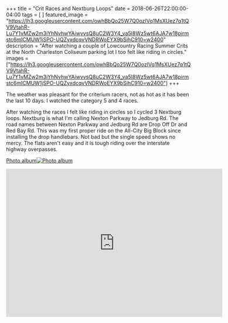 +++
title =  "Crit Races and Nextburg Loops"
date = 2018-06-26T22:00:00-04:00
tags = [ ]
featured_image = "https://lh3.googleusercontent.com/owhBbQo25W7Q0ozIVq1MsXUez7q1tQV9VtahR-Lu7Y1vMZw2m3iYhNvhwYAiwvvsQ8uC2W3Y4_va5I8Wz5wt6AJA7w18pirmstc6mICMUW1jSPO-UQZyxdcqvVNDRWoEYX9bSihC910=w2400"
description = "After watching a couple of Lowcountry Racing Summer Crits at the North Charleston Coliseum parking lot I too felt like riding in circles."
images = ["https://lh3.googleusercontent.com/owhBbQo25W7Q0ozIVq1MsXUez7q1tQV9VtahR-Lu7Y1vMZw2m3iYhNvhwYAiwvvsQ8uC2W3Y4_va5I8Wz5wt6AJA7w18pirmstc6mICMUW1jSPO-UQZyxdcqvVNDRWoEYX9bSihC910=w2400"]
+++

The weather was pleasant for the criterium racers, not as hot as it has been the last 10 days. I watched the category 5 and 4 races.

After watching the races I felt like riding in circles so I cycled 3 Nextburg loops. Nextburg is what I'm calling Nexton Parkway to Jedburg Rd. The road names between Nexton Parkway and Jedburg Rd are Drop Off Dr and Red Bay Rd. This was my first proper ride on the All-City Big Block since installing the drop handlebars. Not bad but the single speed shows no mercy. The flats aren't easy and it is tough riding over the interstate highway overpasses.

[Photo album![Photo album](https://lh3.googleusercontent.com/QTjw5uIjrJqtsamOgxH7-PeCk81lYCUbEhZbzBrpM1nunNcSBqucCnqiywt5JAnFaCT1nbA6hNdhecmRsXgexzAzBcELkfA1KmxoE61aoJuH8RdAQDr4s8JipoNQFxCF4Z50eBxrs1c=w2400)](https://photos.app.goo.gl/5baoTh8uQ1Z4qJop9)

<iframe height='405' width='590' frameborder='0' allowtransparency='true' scrolling='no' src='https://www.strava.com/activities/1664669630/embed/a650dd0ff6a25052c606de2ca7235ffa5eae100a'></iframe>
